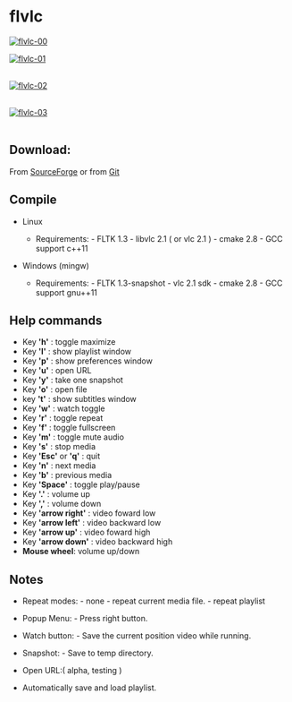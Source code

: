 flvlc
=====

<a href="https://postimages.org/" target="_blank"><img src="https://i.postimg.cc/C1rn0KtL/flvlc-00.png" alt="flvlc-00"/></a>


<a href="https://postimg.cc/cKvHCQj1" target="_blank"><img src="https://i.postimg.cc/cKvHCQj1/flvlc-01.png" alt="flvlc-01"/></a><br/><br/>

<a href="https://postimg.cc/Yvn0tXdy" target="_blank"><img src="https://i.postimg.cc/Yvn0tXdy/flvlc-02.png" alt="flvlc-02"/></a><br/><br/>

<a href="https://postimg.cc/p93dFmbf" target="_blank"><img src="https://i.postimg.cc/p93dFmbf/flvlc-03.png" alt="flvlc-03"/></a><br/><br/>



Download:
---------
From [SourceForge](http://sourceforge.net/projects/flvlc)
or from [Git](https://github.com/spycapitan/flvlc)


Compile
-------
- Linux

	- Requirements:
		  - FLTK 1.3
		  - libvlc 2.1 ( or vlc 2.1 )
		  - cmake 2.8 
		  - GCC support c++11

- Windows (mingw)
	
	- Requirements:
		  - FLTK 1.3-snapshot
		  - vlc 2.1 sdk
		  - cmake 2.8 
		  - GCC support gnu++11

Help commands
-------------------
 - Key __'h'__ :	toggle maximize 
 - Key __'l'__ : show playlist window
 - Key __'p'__ : show preferences window
 - Key __'u'__ : open URL
 - Key __'y'__ : take one snapshot
 - Key __'o'__ : open file
 - key __'t'__ : show subtitles window
 - Key __'w'__ : watch toggle
 - Key __'r'__ : toggle repeat 
 - Key __'f'__ : toggle fullscreen
 - Key __'m'__ : toggle mute audio
 - Key __'s'__ : stop media
 - Key __'Esc'__ or __'q'__ : quit 
 - Key __'n'__ : next media
 - Key __'b'__ : previous media
 - Key __'Space'__ : toggle play/pause
 - Key __'.'__ : volume up
 - Key __','__ : volume down
 - Key __'arrow right'__ : video foward low
 - Key __'arrow left'__ :  video backward low
 - Key __'arrow up'__ : video foward high
 - Key __'arrow down'__ : video backward high 
 - __Mouse wheel__: volume up/down


Notes
-----

- Repeat modes:
	  - none
	  - repeat current media file.
	  - repeat playlist

- Popup Menu:
	  - Press right button.

- Watch button: 
	  - Save the current position video while running.

- Snapshot:
	  - Save to temp directory.

- Open URL:( alpha, testing )


- Automatically save and load playlist.



